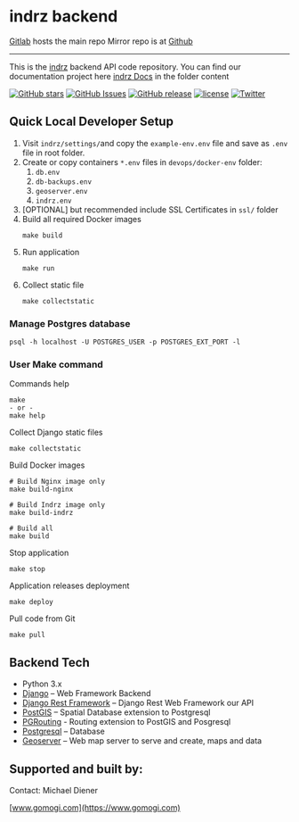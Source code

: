 # indrz backend
[Gitlab](https://gitlab.com/indrz/indrz-backend) hosts the main repo 
Mirror repo is at [Github](https://github.com/indrz/indrz-be)

----------------------
This is the [indrz](https://www.indrz.com) backend API code repository. You can find our 
documentation project here [indrz Docs](https://gitlab.com/indrz/indrz-doc) in the folder content


[![GitHub stars](https://img.shields.io/github/stars/indrz/indrz.svg?style=flat-square)](https://github.com/indrz/indrz/stargazers)
[![GitHub Issues](https://img.shields.io/github/issues/indrz/indrz.svg)](https://github.com/indrz/indrz/issues)
[![GitHub release](https://img.shields.io/github/release/indrz/indrz.svg)](https://github.com/indrz/indrz/releases)
[![license](https://img.shields.io/badge/license-AGPL-blue.svg?style=flat-square)](https://raw.githubusercontent.com/indrz/indrz/master/LICENSE)
[![Twitter](https://img.shields.io/twitter/url/https/github.com/indrz/indrz.svg?style=social)](https://twitter.com/intent/tweet?text=Wow:&url=%5Bobject%20Object%5D)

## Quick Local Developer Setup 

1. Visit `indrz/settings/`and copy the `example-env.env` file and save as `.env` file in root folder.
2. Create or copy containers `*.env` files in `devops/docker-env` folder:
    1.  `db.env`
    2.  `db-backups.env`
    3.  `geoserver.env`
    4.  `indrz.env`
3. [OPTIONAL] but recommended include SSL Certificates in `ssl/` folder
4. Build all required Docker images
    ```
    make build
    ```
5. Run application
    ```
    make run
    ```
6. Collect static file
    ```
    make collectstatic
    ```

### Manage Postgres database

```
psql -h localhost -U POSTGRES_USER -p POSTGRES_EXT_PORT -l
```

### User Make command

Commands help

```
make
- or -
make help
```

Collect Django static files
```
make collectstatic
```

Build Docker images

```
# Build Nginx image only
make build-nginx

# Build Indrz image only
make build-indrz

# Build all
make build
```

Stop application 
```
make stop
```

Application releases deployment 
```
make deploy
```

Pull code from Git 
```
make pull
```

## Backend Tech

* Python 3.x
* [Django](http://djangoproject.com) – Web Framework Backend
* [Django Rest Framework](http://www.django-rest-framework.org) – Django Rest Web Framework our API
* [PostGIS](http://postgis.net) – Spatial Database extension to Postgresql
* [PGRouting](http://pgrouting.org) - Routing extension to PostGIS and Posgresql
* [Postgresql](http://www.postgresql.org) – Database
* [Geoserver](http://geoserver.org) – Web map server to serve and create, maps and data


## Supported and built by:

Contact: Michael Diener

[www.gomogi.com](https://www.gomogi.com)


